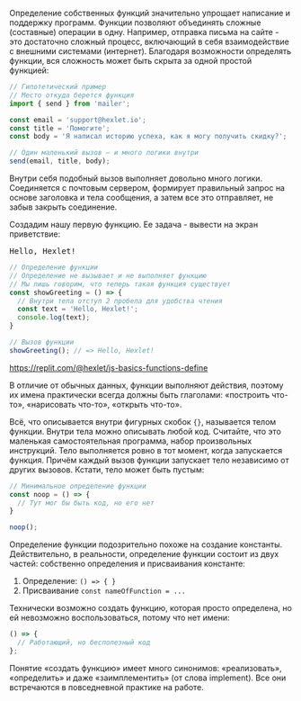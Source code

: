 
Определение собственных функций значительно упрощает написание и поддержку программ. Функции позволяют объединять сложные (составные) операции в одну. Например, отправка письма на сайте - это достаточно сложный процесс, включающий в себя взаимодействие с внешними системами (интернет). Благодаря возможности определять функции, вся сложность может быть скрыта за одной простой функцией:

```javascript
// Гипотетический пример
// Место откуда берется функция
import { send } from 'mailer';

const email = 'support@hexlet.io';
const title = 'Помогите';
const body = 'Я написал историю успеха, как я могу получить скидку?';

// Один маленький вызов — и много логики внутри
send(email, title, body);
```

Внутри себя подобный вызов выполняет довольно много логики. Соединяется с почтовым сервером, формирует правильный запрос на основе заголовка и тела сообщения, а затем все это отправляет, не забыв закрыть соединение.

Создадим нашу первую функцию. Ее задача - вывести на экран приветствие:

<pre class='hexlet-basics-output'>Hello, Hexlet!</pre>

```javascript
// Определение функции
// Определение не вызывает и не выполняет функцию
// Мы лишь говорим, что теперь такая функция существует
const showGreeting = () => {
  // Внутри тела отступ 2 пробела для удобства чтения
  const text = 'Hello, Hexlet!';
  console.log(text);
}

// Вызов функции
showGreeting(); // => Hello, Hexlet!
```

https://replit.com/@hexlet/js-basics-functions-define

В отличие от обычных данных, функции выполняют действия, поэтому их имена практически всегда должны быть глаголами: «построить что-то», «нарисовать что-то», «открыть что-то».

Всё, что описывается внутри фигурных скобок `{}`, называется телом функции. Внутри тела можно описывать любой код. Считайте, что это маленькая самостоятельная программа, набор произвольных инструкций. Тело выполняется ровно в тот момент, когда запускается функция. Причём каждый вызов функции запускает тело независимо от других вызовов. Кстати, тело может быть пустым:

```javascript
// Минимальное определение функции
const noop = () => {
  // Тут мог бы быть код, но его нет
}

noop();
```

Определение функции подозрительно похоже на создание константы. Действительно, в реальности, определение функции состоит из двух частей: собственно определения и присваивания константе:

1. Определение: `() => { }`
2. Присваивание `const nameOfFunction = ...`

Технически возможно создать функцию, которая просто определена, но ей невозможно воспользоваться, потому что нет имени:

```javascript
() => {
  // Работающий, но бесполезный код
};
```

Понятие «создать функцию» имеет много синонимов: «реализовать», «определить» и даже «заимплементить» (от слова implement). Все они встречаются в повседневной практике на работе.
